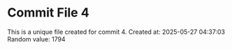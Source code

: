 # Commit File 4

This is a unique file created for commit 4.
Created at: 2025-05-27 04:37:03
Random value: 1794
